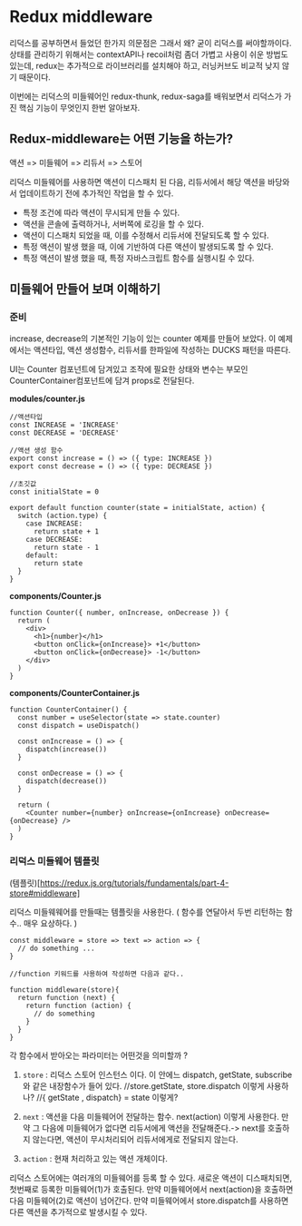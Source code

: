 # Redux middleware

리덕스를 공부하면서 들었던 한가지 의문점은 그래서 왜? 굳이 리덕스를 써야할까이다.
상태를 관리하기 위해서는 contextAPI나 recoil처럼 좀더 가볍고 사용이 쉬운 방법도 있는데, redux는 추가적으로 라이브러리를 설치해야 하고, 러닝커브도 비교적 낮지 않기 때문이다.

이번에는 리덕스의 미들웨어인 redux-thunk, redux-saga를 배워보면서 리덕스가 가진 핵심 기능이 무엇인지 한번 알아보자.

## Redux-middleware는 어떤 기능을 하는가?

액션 => 미들웨어 => 리듀서 => 스토어

리덕스 미들웨어를 사용하면 액션이 디스패치 된 다음, 리듀서에서 해당 액션을 바당와서 업데이트하기 전에 추가적인 작업을 할 수 있다.

- 특정 조건에 따라 액션이 무시되게 만들 수 있다.
- 액션을 콘솔에 출력하거나, 서버쪽에 로깅을 할 수 있다.
- 액션이 디스패치 되었을 때, 이를 수정해서 리듀서에 전달되도록 할 수 있다.
- 특정 액션이 발생 했을 때, 이에 기반하여 다른 액션이 발생되도록 할 수 있다.
- 특정 액션이 발생 했을 때, 특정 자바스크립트 함수를 실행시킬 수 있다.

## 미들웨어 만들어 보며 이해하기

### 준비

increase, decrease의 기본적인 기능이 있는 counter 예졔를 만들어 보았다.
이 예제 에서는 액션타입, 액션 생성함수, 리듀서를 한파일에 작성하는 DUCKS 패턴을 따른다.

UI는 Counter 컴포넌트에 담겨있고 조작에 필요한 상태와 변수는 부모인 CounterContainer컴포넌트에 담겨 props로 전달된다.

<b>modules/counter.js</b>

```
//액션타입
const INCREASE = 'INCREASE'
const DECREASE = 'DECREASE'

//액션 생성 함수
export const increase = () => ({ type: INCREASE })
export const decrease = () => ({ type: DECREASE })

//초깃값
const initialState = 0

export default function counter(state = initialState, action) {
  switch (action.type) {
    case INCREASE:
      return state + 1
    case DECREASE:
      return state - 1
    default:
      return state
  }
}
```

<b>components/Counter.js</b>

```
function Counter({ number, onIncrease, onDecrease }) {
  return (
    <div>
      <h1>{number}</h1>
      <button onClick={onIncrease}> +1</button>
      <button onClick={onDecrease}> -1</button>
    </div>
  )
}
```

<b>components/CounterContainer.js</b>

```
function CounterContainer() {
  const number = useSelector(state => state.counter)
  const dispatch = useDispatch()

  const onIncrease = () => {
    dispatch(increase())
  }

  const onDecrease = () => {
    dispatch(decrease())
  }

  return (
    <Counter number={number} onIncrease={onIncrease} onDecrease={onDecrease} />
  )
}

```

### 리덕스 미들웨어 템플릿

(템플릿)[https://redux.js.org/tutorials/fundamentals/part-4-store#middleware]

리덕스 미들웨웨어를 만들때는 템플릿을 사용한다.
( 함수를 연달아서 두번 리턴하는 함수.. 매우 요상하다. )

```
const middleware = store => text => action => {
  // do something ...
}

//function 키워드를 사용하여 작성하면 다음과 같다..

function middleware(store){
  return function (next) {
    return function (action) {
      // do something
    }
  }
}

```

각 함수에서 받아오는 파라미터는 어떤것을 의미할까 ?

1. `store` : 리덕스 스토어 인스턴스 이다. 이 안에느 dispatch, getState, subscribe 와 같은 내장함수가 들어 있다.
   //store.getState, store.dispatch 이렇게 사용하나?
   //{ getState , dispatch} = state 이렇게?

2. `next` : 액션을 다음 미들웨어어 전달하는 함수. next(action) 이렇게 사용한다. 만약 그 다음에 미들웨어가 없다면 리듀서에게 액션을 전달해준다.-> next를 호출하지 않는다면, 액션이 무시처리되어 리듀서에게로 전달되지 않는다.

3. `action` : 현재 처리하고 있는 액션 개체이다.

리덕스 스토어에는 여러개의 미들웨어를 등록 할 수 있다. 새로운 액션이 디스패치되면, 첫번째로 등록한 미들웨어(1)가 호출된다. 만약 미들웨어에서 next(action)을 호출하면 다음 미들웨어(2)로 액션이 넘어간다. 만약 미들웨어에서 store.dispatch를 사용하면 다른 액션을 추가적으로 발생시킬 수 있다.
